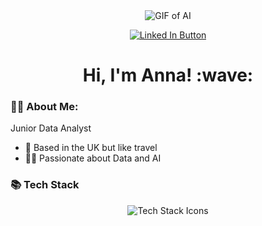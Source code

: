 <div align="center">
  <img src="https://media1.giphy.com/media/v1.Y2lkPTc5MGI3NjExcHRpY2p5dzYxcGg5a3F1Y3FnMDQ0ZHcxN21uZjdiYTE3dGo4Ynp0MCZlcD12MV9pbnRlcm5hbF9naWZfYnlfaWQmY3Q9Zw/o7tY2KeIBJASzlaLep/giphy.gif" alt="GIF of AI">
  <br>
 
  
 
  <a href="https://www.linkedin.com/in/anna-araszewska/"><img src="https://img.shields.io/badge/LinkedIn-blue?logo=linkedin&logoColor=white&style=for-the-badge" alt="Linked In Button"/></a>
  <br>
  
  <h1>Hi, I'm Anna! :wave:</h1>
</div>

### 👩‍💻 About Me:
Junior Data Analyst
- 🏡 Based in the UK but like travel
- 🧑‍🦽 Passionate about Data and AI


### 📚 Tech Stack
<div align="center">
  <img src="https://skillicons.dev/icons?i=python,aws,azure,git,sql" alt="Tech Stack Icons">
